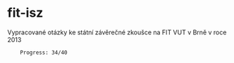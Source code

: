 fit-isz
=======

Vypracované otázky ke státní závěrečné zkoušce na FIT VUT v Brně v roce 2013

		Progress: 34/40
